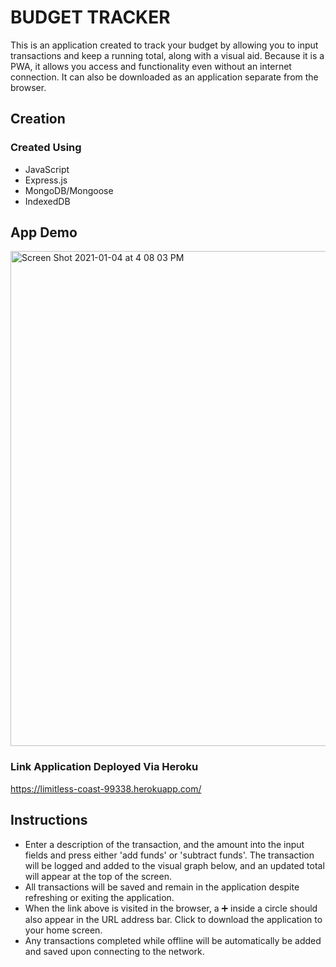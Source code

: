 # BUDGET TRACKER #

This is an application created to track your budget by allowing you to input transactions and keep a running total, along with a visual aid. Because it is a PWA, it allows you access and functionality even without an internet connection. It can also be downloaded as an application separate from the browser.

## Creation ## 

### Created  Using ###
* JavaScript
* Express.js
* MongoDB/Mongoose
* IndexedDB

## App Demo ##

<img width="792" alt="Screen Shot 2021-01-04 at 4 08 03 PM" src="https://user-images.githubusercontent.com/68661461/103589039-bd750580-4ea7-11eb-8213-710067800447.png">

### Link Application Deployed Via Heroku ###

https://limitless-coast-99338.herokuapp.com/

## Instructions ##

* Enter a description of the transaction, and the amount into the input fields and press either 'add funds' or 'subtract funds'. The transaction will be logged and added to the visual graph below, and an updated total will appear at the top of the screen.
* All transactions will be saved and remain in the application despite refreshing or exiting the application. 
* When the link above is visited in the browser, a ➕ inside a circle should also appear in the URL address bar. Click to download the application to your home screen.
* Any transactions completed while offline will be automatically be added and saved upon connecting to the network. 

  
